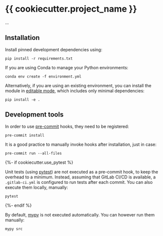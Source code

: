 # {{ cookiecutter.project_name }}

...


## Installation

Install pinned development dependencies using:

```
pip install -r requirements.txt
```

If you are using Conda to manage your Python environments:

```
conda env create -f environment.yml
```

Alternatively, if you are using an existing environment, you can install the module in [editable mode](https://setuptools.pypa.io/en/latest/userguide/development_mode.html), which includes only minimal dependencies:

```
pip install -e .
```


## Development tools

In order to use [pre-commit](https://pre-commit.com/) hooks, they need to be registered:

```
pre-commit install
```

It is a good practice to manually invoke hooks after installation, just in case:

```
pre-commit run --all-files
```
{%- if cookiecutter.use_pytest %}

Unit tests (using [pytest](https://pytest.org/)) are not executed as a pre-commit hook, to keep the overhead to a minimum. Instead, assuming that GitLab CI/CD is available, a `.gitlab-ci.yml` is configured to run tests after each commit. You can also execute them locally, manually:

```
pytest
```
{%- endif %}

By default, [mypy](https://mypy-lang.org/) is not executed automatically. You can however run them manually:

```
mypy src
```
